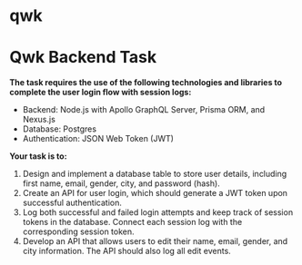 # qwk
# **Qwk Backend Task**

**The task requires the use of the following technologies and libraries to complete the user login flow with session logs:**

- Backend: Node.js with Apollo GraphQL Server, Prisma ORM, and Nexus.js
- Database: Postgres
- Authentication: JSON Web Token (JWT)

**Your task is to:**

1. Design and implement a database table to store user details, including first name, email, gender, city, and password (hash).
2. Create an API for user login, which should generate a JWT token upon successful authentication.
3. Log both successful and failed login attempts and keep track of session tokens in the database. Connect each session log with the corresponding session token.
4. Develop an API that allows users to edit their name, email, gender, and city information. The API should also log all edit events.

